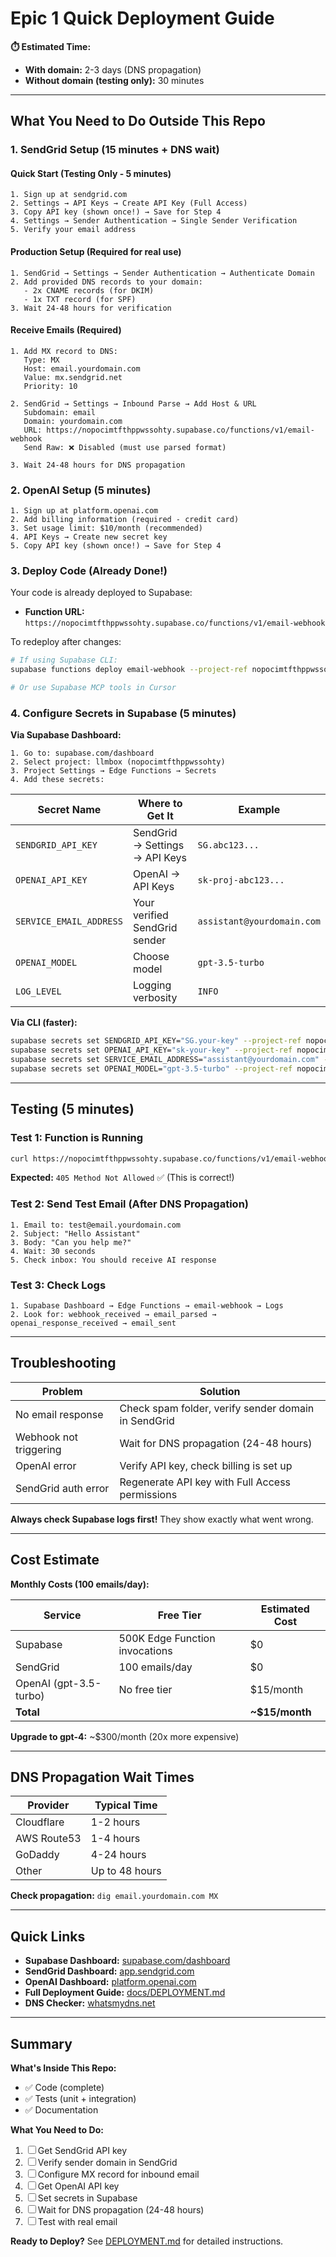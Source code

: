 # Epic 1 Quick Deployment Guide

**⏱️ Estimated Time:**
- **With domain:** 2-3 days (DNS propagation)
- **Without domain (testing only):** 30 minutes

---

## What You Need to Do Outside This Repo

### 1. SendGrid Setup (15 minutes + DNS wait)

#### Quick Start (Testing Only - 5 minutes)
```
1. Sign up at sendgrid.com
2. Settings → API Keys → Create API Key (Full Access)
3. Copy API key (shown once!) → Save for Step 4
4. Settings → Sender Authentication → Single Sender Verification
5. Verify your email address
```

#### Production Setup (Required for real use)
```
1. SendGrid → Settings → Sender Authentication → Authenticate Domain
2. Add provided DNS records to your domain:
   - 2x CNAME records (for DKIM)
   - 1x TXT record (for SPF)
3. Wait 24-48 hours for verification
```

#### Receive Emails (Required)
```
1. Add MX record to DNS:
   Type: MX
   Host: email.yourdomain.com
   Value: mx.sendgrid.net
   Priority: 10

2. SendGrid → Settings → Inbound Parse → Add Host & URL
   Subdomain: email
   Domain: yourdomain.com
   URL: https://nopocimtfthppwssohty.supabase.co/functions/v1/email-webhook
   Send Raw: ❌ Disabled (must use parsed format)

3. Wait 24-48 hours for DNS propagation
```

### 2. OpenAI Setup (5 minutes)

```
1. Sign up at platform.openai.com
2. Add billing information (required - credit card)
3. Set usage limit: $10/month (recommended)
4. API Keys → Create new secret key
5. Copy API key (shown once!) → Save for Step 4
```

### 3. Deploy Code (Already Done!)

Your code is already deployed to Supabase:
- **Function URL:** `https://nopocimtfthppwssohty.supabase.co/functions/v1/email-webhook`

To redeploy after changes:
```bash
# If using Supabase CLI:
supabase functions deploy email-webhook --project-ref nopocimtfthppwssohty

# Or use Supabase MCP tools in Cursor
```

### 4. Configure Secrets in Supabase (5 minutes)

**Via Supabase Dashboard:**

```
1. Go to: supabase.com/dashboard
2. Select project: llmbox (nopocimtfthppwssohty)
3. Project Settings → Edge Functions → Secrets
4. Add these secrets:
```

| Secret Name | Where to Get It | Example |
|-------------|----------------|---------|
| `SENDGRID_API_KEY` | SendGrid → Settings → API Keys | `SG.abc123...` |
| `OPENAI_API_KEY` | OpenAI → API Keys | `sk-proj-abc123...` |
| `SERVICE_EMAIL_ADDRESS` | Your verified SendGrid sender | `assistant@yourdomain.com` |
| `OPENAI_MODEL` | Choose model | `gpt-3.5-turbo` |
| `LOG_LEVEL` | Logging verbosity | `INFO` |

**Via CLI (faster):**

```bash
supabase secrets set SENDGRID_API_KEY="SG.your-key" --project-ref nopocimtfthppwssohty
supabase secrets set OPENAI_API_KEY="sk-your-key" --project-ref nopocimtfthppwssohty
supabase secrets set SERVICE_EMAIL_ADDRESS="assistant@yourdomain.com" --project-ref nopocimtfthppwssohty
supabase secrets set OPENAI_MODEL="gpt-3.5-turbo" --project-ref nopocimtfthppwssohty
```

---

## Testing (5 minutes)

### Test 1: Function is Running

```bash
curl https://nopocimtfthppwssohty.supabase.co/functions/v1/email-webhook
```

**Expected:** `405 Method Not Allowed` ✅ (This is correct!)

### Test 2: Send Test Email (After DNS Propagation)

```
1. Email to: test@email.yourdomain.com
2. Subject: "Hello Assistant"
3. Body: "Can you help me?"
4. Wait: 30 seconds
5. Check inbox: You should receive AI response
```

### Test 3: Check Logs

```
1. Supabase Dashboard → Edge Functions → email-webhook → Logs
2. Look for: webhook_received → email_parsed → openai_response_received → email_sent
```

---

## Troubleshooting

| Problem | Solution |
|---------|----------|
| No email response | Check spam folder, verify sender domain in SendGrid |
| Webhook not triggering | Wait for DNS propagation (24-48 hours) |
| OpenAI error | Verify API key, check billing is set up |
| SendGrid auth error | Regenerate API key with Full Access permissions |

**Always check Supabase logs first!** They show exactly what went wrong.

---

## Cost Estimate

**Monthly Costs (100 emails/day):**

| Service | Free Tier | Estimated Cost |
|---------|-----------|----------------|
| Supabase | 500K Edge Function invocations | $0 |
| SendGrid | 100 emails/day | $0 |
| OpenAI (gpt-3.5-turbo) | No free tier | $15/month |
| **Total** | | **~$15/month** |

**Upgrade to gpt-4:** ~$300/month (20x more expensive)

---

## DNS Propagation Wait Times

| Provider | Typical Time |
|----------|-------------|
| Cloudflare | 1-2 hours |
| AWS Route53 | 1-4 hours |
| GoDaddy | 4-24 hours |
| Other | Up to 48 hours |

**Check propagation:** `dig email.yourdomain.com MX`

---

## Quick Links

- **Supabase Dashboard:** [supabase.com/dashboard](https://supabase.com/dashboard)
- **SendGrid Dashboard:** [app.sendgrid.com](https://app.sendgrid.com)
- **OpenAI Dashboard:** [platform.openai.com](https://platform.openai.com)
- **Full Deployment Guide:** [docs/DEPLOYMENT.md](./DEPLOYMENT.md)
- **DNS Checker:** [whatsmydns.net](https://www.whatsmydns.net)

---

## Summary

**What's Inside This Repo:**
- ✅ Code (complete)
- ✅ Tests (unit + integration)
- ✅ Documentation

**What You Need to Do:**
1. ☐ Get SendGrid API key
2. ☐ Verify sender domain in SendGrid
3. ☐ Configure MX record for inbound email
4. ☐ Get OpenAI API key
5. ☐ Set secrets in Supabase
6. ☐ Wait for DNS propagation (24-48 hours)
7. ☐ Test with real email

**Ready to Deploy?** See [DEPLOYMENT.md](./DEPLOYMENT.md) for detailed instructions.

